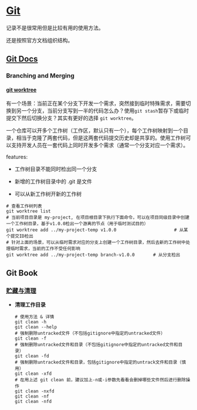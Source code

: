 # [Git](https://git-scm.com/book/zh/v2)

记录不是很常用但是比较有用的使用方法。

还是按照官方文档组织结构。

## [Git Docs](https://git-scm.com/docs)

### Branching and Merging

#### [git worktree](https://git-scm.com/docs/git-worktree)

有一个场景：当前正在某个分支下开发一个需求，突然接到临时特殊需求，需要切换到另一个分支，当前分支写到一半的代码怎么办？使用`git stash`暂存下或临时提交下然后切换分支？其实有更好的选择 `git worktree`。

一个仓库可以开多个工作树（工作区，默认只有一个），每个工作树映射到一个目录，相当于克隆了两套代码，但是这两套代码提交历史却是共享的。使用工作树可以支持开发人员在一套代码上同时开发多个需求（通常一个分支对应一个需求）。

features:

+ 工作树目录不能同时检出同一个分支

+ 新增的工作树目录中的 .git 是文件

+ 可以从新工作树开新的工作树

```shell
# 查看工作树列表
git worktree list
# 当前项目目录是 my-project, 在项目根目录下执行下面命令，可以在项目同级目录中创建一个工作树目录，基于v1.0.0检出一个游离的节点（用于临时测试目的）
git worktree add ../my-project-temp v1.0.0                      # 从某个提交ID检出
# 针对上面的场景，可以从临时需求对应的分支上创建一个工作树目录，然后去新的工作树中处理临时需求，当前的工作不受任何影响
git worktree add ../my-project-temp branch-v1.0.0       # 从分支检出
```

## Git Book

### [贮藏与清理](https://git-scm.com/book/zh/v2/Git-工具-贮藏与清理)

+ **清理工作目录**

  ```shell
  # 使用方法 & 详情
  git clean -h
  git clean --help
  # 强制删除untracked文件（不包括gitignore中指定的untracked文件）
  git clean -f
  # 强制删除untracked文件和目录（不包括gitignore中指定的untracked文件和目录）
  git clean -fd
  # 强制删除untracked文件和目录，包括gitignore中指定的untrack文件和目录（慎用）
  git clean -xfd
  # 在用上述 git clean 前，建议加上-n或-i参数先看看会删掉哪些文件然后进行删除操作
  git clean -nxfd
  git clean -nf
  git clean -nfd
  ```



